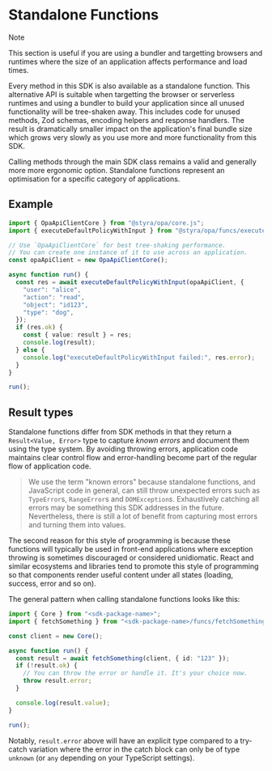 # Standalone Functions

> [!NOTE]
> This section is useful if you are using a bundler and targetting browsers and
> runtimes where the size of an application affects performance and load times. 

Every method in this SDK is also available as a standalone function. This
alternative API is suitable when targetting the browser or serverless runtimes
and using a bundler to build your application since all unused functionality
will be tree-shaken away. This includes code for unused methods, Zod schemas,
encoding helpers and response handlers. The result is dramatically smaller
impact on the application's final bundle size which grows very slowly as you use
more and more functionality from this SDK.

Calling methods through the main SDK class remains a valid and generally more
more ergonomic option. Standalone functions represent an optimisation for a
specific category of applications.

## Example

```typescript
import { OpaApiClientCore } from "@styra/opa/core.js";
import { executeDefaultPolicyWithInput } from "@styra/opa/funcs/executeDefaultPolicyWithInput.js";

// Use `OpaApiClientCore` for best tree-shaking performance.
// You can create one instance of it to use across an application.
const opaApiClient = new OpaApiClientCore();

async function run() {
  const res = await executeDefaultPolicyWithInput(opaApiClient, {
    "user": "alice",
    "action": "read",
    "object": "id123",
    "type": "dog",
  });
  if (res.ok) {
    const { value: result } = res;
    console.log(result);
  } else {
    console.log("executeDefaultPolicyWithInput failed:", res.error);
  }
}

run();
```

## Result types

Standalone functions differ from SDK methods in that they return a
`Result<Value, Error>` type to capture _known errors_ and document them using
the type system. By avoiding throwing errors, application code maintains clear
control flow and error-handling become part of the regular flow of application
code.

> We use the term "known errors" because standalone functions, and JavaScript
> code in general, can still throw unexpected errors such as `TypeError`s,
> `RangeError`s and `DOMException`s. Exhaustively catching all errors may be
> something this SDK addresses in the future. Nevertheless, there is still a lot
> of benefit from capturing most errors and turning them into values.

The second reason for this style of programming is because these functions will
typically be used in front-end applications where exception throwing is
sometimes discouraged or considered unidiomatic. React and similar ecosystems
and libraries tend to promote this style of programming so that components
render useful content under all states (loading, success, error and so on).

The general pattern when calling standalone functions looks like this:

```typescript
import { Core } from "<sdk-package-name>";
import { fetchSomething } from "<sdk-package-name>/funcs/fetchSomething.js";

const client = new Core();

async function run() {
  const result = await fetchSomething(client, { id: "123" });
  if (!result.ok) {
    // You can throw the error or handle it. It's your choice now.
    throw result.error;
  }

  console.log(result.value);
}

run();
```

Notably, `result.error` above will have an explicit type compared to a try-catch
variation where the error in the catch block can only be of type `unknown` (or
`any` depending on your TypeScript settings).